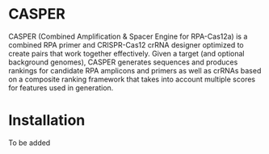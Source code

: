 # CASPER

CASPER (Combined Amplification & Spacer Engine for RPA-Cas12a)  is a combined RPA primer and CRISPR-Cas12 crRNA designer optimized to create pairs that work together effectively. Given a target (and optional background genomes), CASPER generates sequences and produces rankings for candidate RPA amplicons and primers as well as crRNAs based on a composite ranking framework that takes into account multiple scores for features used in generation. 

# Installation

To be added